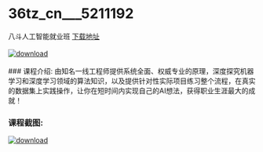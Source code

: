 # 36tz_cn___5211192
八斗人工智能就业班
[下载地址](http://www.36tz.cn/article/5211192 "下载地址")
<br/></br>[![download](http://36tz.cn/muke_img/2020_03_1-102-300x223.png "下载地址")](http://www.36tz.cn/article/5211192 "下载地址")
<br/></br>### 课程介绍:
由知名一线工程师提供系统全面、权威专业的原理，深度探究机器学习和深度学习领域的算法知识，以及提供针对性实际项目练习整个流程，在真实的数据集上实践操作，让你在短时间内实现自己的AI想法，获得职业生涯最大的成就！

### 课程截图:
[![download](http://36tz.cn/muke_img/2020_03_2-93.png "下载地址")](http://www.36tz.cn/article/5211192 "下载地址")
